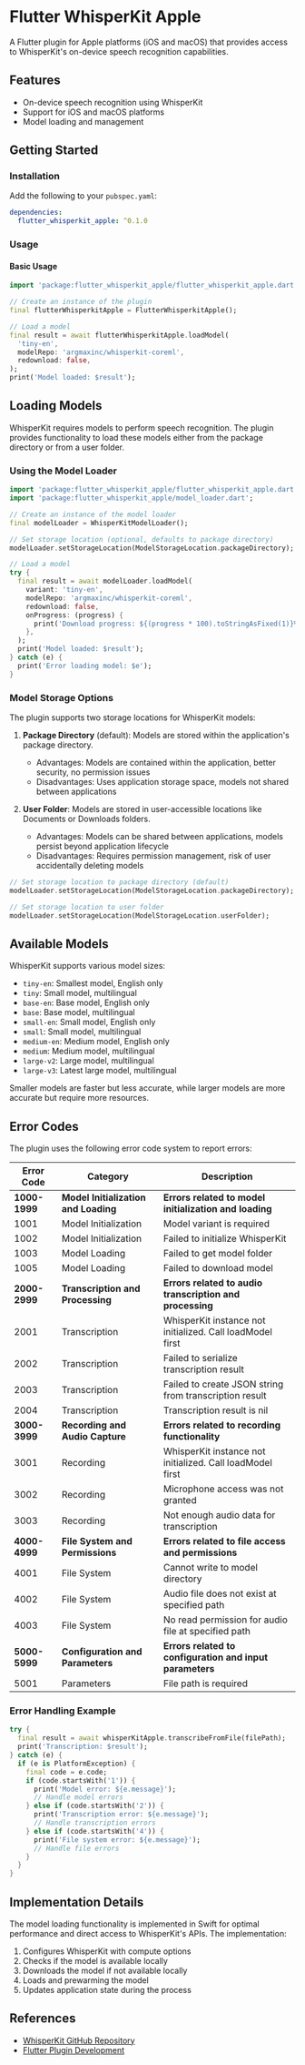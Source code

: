 # Flutter WhisperKit Apple

A Flutter plugin for Apple platforms (iOS and macOS) that provides access to WhisperKit's on-device speech recognition capabilities.

## Features

- On-device speech recognition using WhisperKit
- Support for iOS and macOS platforms
- Model loading and management

## Getting Started

### Installation

Add the following to your `pubspec.yaml`:

```yaml
dependencies:
  flutter_whisperkit_apple: ^0.1.0
```

### Usage

#### Basic Usage

```dart
import 'package:flutter_whisperkit_apple/flutter_whisperkit_apple.dart';

// Create an instance of the plugin
final flutterWhisperkitApple = FlutterWhisperkitApple();

// Load a model
final result = await flutterWhisperkitApple.loadModel(
  'tiny-en',
  modelRepo: 'argmaxinc/whisperkit-coreml',
  redownload: false,
);
print('Model loaded: $result');
```

## Loading Models

WhisperKit requires models to perform speech recognition. The plugin provides functionality to load these models either from the package directory or from a user folder.

### Using the Model Loader

```dart
import 'package:flutter_whisperkit_apple/flutter_whisperkit_apple.dart';
import 'package:flutter_whisperkit_apple/model_loader.dart';

// Create an instance of the model loader
final modelLoader = WhisperKitModelLoader();

// Set storage location (optional, defaults to package directory)
modelLoader.setStorageLocation(ModelStorageLocation.packageDirectory);

// Load a model
try {
  final result = await modelLoader.loadModel(
    variant: 'tiny-en',
    modelRepo: 'argmaxinc/whisperkit-coreml',
    redownload: false,
    onProgress: (progress) {
      print('Download progress: ${(progress * 100).toStringAsFixed(1)}%');
    },
  );
  print('Model loaded: $result');
} catch (e) {
  print('Error loading model: $e');
}
```

### Model Storage Options

The plugin supports two storage locations for WhisperKit models:

1. **Package Directory** (default): Models are stored within the application's package directory.
   - Advantages: Models are contained within the application, better security, no permission issues
   - Disadvantages: Uses application storage space, models not shared between applications

2. **User Folder**: Models are stored in user-accessible locations like Documents or Downloads folders.
   - Advantages: Models can be shared between applications, models persist beyond application lifecycle
   - Disadvantages: Requires permission management, risk of user accidentally deleting models

```dart
// Set storage location to package directory (default)
modelLoader.setStorageLocation(ModelStorageLocation.packageDirectory);

// Set storage location to user folder
modelLoader.setStorageLocation(ModelStorageLocation.userFolder);
```

## Available Models

WhisperKit supports various model sizes:

- `tiny-en`: Smallest model, English only
- `tiny`: Small model, multilingual
- `base-en`: Base model, English only
- `base`: Base model, multilingual
- `small-en`: Small model, English only
- `small`: Small model, multilingual
- `medium-en`: Medium model, English only
- `medium`: Medium model, multilingual
- `large-v2`: Large model, multilingual
- `large-v3`: Latest large model, multilingual

Smaller models are faster but less accurate, while larger models are more accurate but require more resources.

## Error Codes

The plugin uses the following error code system to report errors:

| Error Code | Category | Description |
|------------|----------|-------------|
| **1000-1999** | **Model Initialization and Loading** | **Errors related to model initialization and loading** |
| 1001 | Model Initialization | Model variant is required |
| 1002 | Model Initialization | Failed to initialize WhisperKit |
| 1003 | Model Loading | Failed to get model folder |
| 1005 | Model Loading | Failed to download model |
| **2000-2999** | **Transcription and Processing** | **Errors related to audio transcription and processing** |
| 2001 | Transcription | WhisperKit instance not initialized. Call loadModel first |
| 2002 | Transcription | Failed to serialize transcription result |
| 2003 | Transcription | Failed to create JSON string from transcription result |
| 2004 | Transcription | Transcription result is nil |
| **3000-3999** | **Recording and Audio Capture** | **Errors related to recording functionality** |
| 3001 | Recording | WhisperKit instance not initialized. Call loadModel first |
| 3002 | Recording | Microphone access was not granted |
| 3003 | Recording | Not enough audio data for transcription |
| **4000-4999** | **File System and Permissions** | **Errors related to file access and permissions** |
| 4001 | File System | Cannot write to model directory |
| 4002 | File System | Audio file does not exist at specified path |
| 4003 | File System | No read permission for audio file at specified path |
| **5000-5999** | **Configuration and Parameters** | **Errors related to configuration and input parameters** |
| 5001 | Parameters | File path is required |

### Error Handling Example

```dart
try {
  final result = await whisperKitApple.transcribeFromFile(filePath);
  print('Transcription: $result');
} catch (e) {
  if (e is PlatformException) {
    final code = e.code;
    if (code.startsWith('1')) {
      print('Model error: ${e.message}');
      // Handle model errors
    } else if (code.startsWith('2')) {
      print('Transcription error: ${e.message}');
      // Handle transcription errors
    } else if (code.startsWith('4')) {
      print('File system error: ${e.message}');
      // Handle file errors
    }
  }
}
```

## Implementation Details

The model loading functionality is implemented in Swift for optimal performance and direct access to WhisperKit's APIs. The implementation:

1. Configures WhisperKit with compute options
2. Checks if the model is available locally
3. Downloads the model if not available locally
4. Loads and prewarming the model
5. Updates application state during the process

## References

- [WhisperKit GitHub Repository](https://github.com/argmaxinc/WhisperKit)
- [Flutter Plugin Development](https://docs.flutter.dev/packages-and-plugins/developing-packages)

